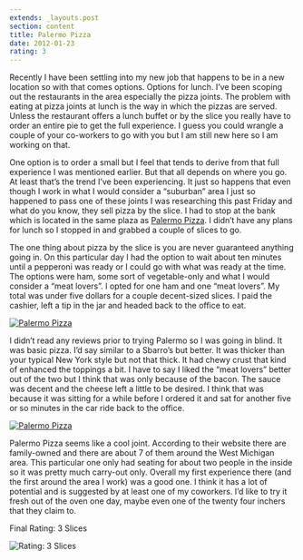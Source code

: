 ```yaml
---
extends: _layouts.post
section: content
title: Palermo Pizza
date: 2012-01-23
rating: 3
---
```


Recently I have been settling into my new job that happens to be in a new location so with that comes options. Options for lunch. I’ve been scoping out the restaurants in the area especially the pizza joints. The problem with eating at pizza joints at lunch is the way in which the pizzas are served. Unless the restaurant offers a lunch buffet or by the slice you really have to order an entire pie to get the full experience. I guess you could wrangle a couple of your co-workers to go with you but I am still new here so I am working on that.

One option is to order a small but I feel that tends to derive from that full experience I was mentioned earlier. But that all depends on where you go. At least that’s the trend I’ve been experiencing. It just so happens that even though I work in what I would consider a “suburban” area I just so happened to pass one of these joints I was researching this past Friday and what do you know, they sell pizza by the slice. I had to stop at the bank which is located in the same plaza as [Palermo Pizza](http://www.palermo-pizza.com/). I didn’t have any plans for lunch so I stopped in and grabbed a couple of slices to go.

The one thing about pizza by the slice is you are never guaranteed anything going in. On this particular day I had the option to wait about ten minutes until a pepperoni was ready or I could go with what was ready at the time. The options were ham, some sort of vegetable-only and what I would consider a “meat lovers”. I opted for one ham and one “meat lovers”. My total was under five dollars for a couple decent-sized slices. I paid the cashier, left a tip in the jar and headed back to the office to eat.

[![Palermo Pizza](http://farm8.staticflickr.com/7173/6774053457_0b360ae167.jpg)](http://www.flickr.com/photos/joefearnley/6774053457/ "Palermo Pizza by joefearnley, on Flickr")

I didn’t read any reviews prior to trying Palermo so I was going in blind. It was basic pizza. I’d say similar to a Sbarro’s but better. It was thicker than your typical New York style but not that thick. It had chewy crust that kind of enhanced the toppings a bit. I have to say I liked the “meat lovers” better out of the two but I think that was only because of the bacon. The sauce was decent and the cheese left a little to be desired. I think that was because it was sitting for a while before I ordered it and sat for another five or so minutes in the car ride back to the office.

[![Palermo Pizza](http://farm8.staticflickr.com/7007/6774053893_f5fb3e70ba.jpg)](http://www.flickr.com/photos/joefearnley/6774053893/ "Palermo Pizza by joefearnley, on Flickr")

Palermo Pizza seems like a cool joint. According to their website there are family-owned and there are about 7 of them around the West Michigan area. This particular one only had seating for about two people in the inside so it was pretty much carry-out only. Overall my first experience there (and the first around the area I work) was a good one. I think it has a lot of potential and is suggested by at least one of my coworkers. I’d like to try it fresh out of the oven one day, maybe even one of the twenty four inchers that they claim to.

Final Rating: 3 Slices

![Rating: 3 Slices](/assets/img/pizza3_sm.jpg)